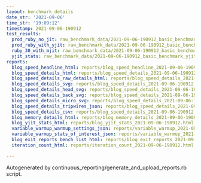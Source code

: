 ```yaml
---
layout: benchmark_details
date_str: '2021-09-06'
time_str: '19:09:12'
timestamp: 2021-09-06-190912
test_results:
  prod_ruby_no_jit: raw_benchmark_data/2021-09-06-190912_basic_benchmark_prod_ruby_no_jit.json
  prod_ruby_with_yjit: raw_benchmark_data/2021-09-06-190912_basic_benchmark_prod_ruby_with_yjit.json
  ruby_30_with_mjit: raw_benchmark_data/2021-09-06-190912_basic_benchmark_ruby_30_with_mjit.json
  yjit_stats: raw_benchmark_data/2021-09-06-190912_basic_benchmark_yjit_stats.json
reports:
  blog_speed_headline_html: reports/blog_speed_headline_2021-09-06-190912.html
  blog_speed_details_html: reports/blog_speed_details_2021-09-06-190912.html
  blog_speed_details_raw_details_html: reports/blog_speed_details_2021-09-06-190912.raw_details.html
  blog_speed_details_svg: reports/blog_speed_details_2021-09-06-190912.svg
  blog_speed_details_head_svg: reports/blog_speed_details_2021-09-06-190912.head.svg
  blog_speed_details_back_svg: reports/blog_speed_details_2021-09-06-190912.back.svg
  blog_speed_details_micro_svg: reports/blog_speed_details_2021-09-06-190912.micro.svg
  blog_speed_details_tripwires_json: reports/blog_speed_details_2021-09-06-190912.tripwires.json
  blog_speed_details_csv: reports/blog_speed_details_2021-09-06-190912.csv
  blog_memory_details_html: reports/blog_memory_details_2021-09-06-190912.html
  blog_yjit_stats_html: reports/blog_yjit_stats_2021-09-06-190912.html
  variable_warmup_warmup_settings_json: reports/variable_warmup_2021-09-06-190912.warmup_settings.json
  variable_warmup_stats_of_interest_json: reports/variable_warmup_2021-09-06-190912.stats_of_interest.json
  blog_exit_reports_bench_list_html: reports/blog_exit_reports_2021-09-06-190912.bench_list.html
  iteration_count_html: reports/iteration_count_2021-09-06-190912.html

---
```

Autogenerated by continuous_reporting/generate_and_upload_reports.rb script.
